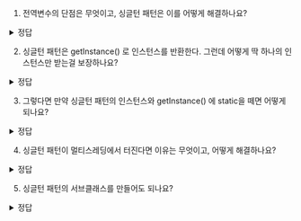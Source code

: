 1. 전역변수의 단점은 무엇이고, 싱글턴 패턴은 이를 어떻게 해결하나요?
<details>
<summary> 정답 </summary>
  1. 네임스페이스가 전역이라 이름 충돌 가능 -> 싱글턴 객체는 클래스 인스턴스이므로 상관x 
  2. 변수 생명주기가 전체이므로 메모리 낭비 -> 싱글턴은 객체 생성과 소멸을 관리 가능
</details>

2. 싱글턴 패턴은 getInstance() 로 인스턴스를 반환한다. 그런데 어떻게 딱 하나의 인스턴스만 받는걸 보장하나요?
<details>
<summary> 정답 </summary>
   싱글턴 패턴 클래스의 생성자는 private이고,
  정적 메서드인 getInstace() 안에서만 생성자를 호출한다. 게다가 이미 인스턴스가 존재하면 그대로 그 인스턴스 반환하기에 하나밖에 생길수가 없다.
</details>

3. 그렇다면 만약 싱글턴 패턴의 인스턴스와 getInstance() 에 static을 떼면 어떻게 되나요?
<details>
<summary> 정답 </summary>
  static이 없으니 getInstance()는 인스턴스에 속하는 메서드가 되고, 생성자가 private이니 인스턴스는 생기지도 못하고. 아무것도 못합니다.
  인스턴스가 있다 해도, 모든 인스턴스마다 다른 getInstance() 이므로 호출시 모두 다른 결과를 반환할수도 있습니다.
</details>

4. 싱글턴 패턴이 멀티스레딩에서 터진다면 이유는 무엇이고, 어떻게 해결하나요?
<details>
<summary> 정답 </summary>
  여러 스레드에서 동시에 if(instance == null) 통과 해버리면 여러곳에서 new 를 통한 인스턴스 생성되어 한개가 아니게 됨
  이건 synchronized 같은 동기화만 추가해주면 되긴 하는데 느려짐
  속도가 중요하면 미리 만들고 if문 없애자
  아니면 DCL(Double Check Locking) 하면 처음 한번만 동기화 된다. 그리고 volatile 사용 시 모든 스레드가 같은 변수를 바라보게 된다
</details>

5. 싱글턴 패턴의 서브클래스를 만들어도 되나요?
<details>
<summary> 정답 </summary>
  생성자가 private이라 곤란합니다. 싱글턴 패턴을 서브클래스를 만들어야 할정도라면 비즈니스 로직이 싱글턴에 과하게 많은건 아닌지 검토합시다
</details>
